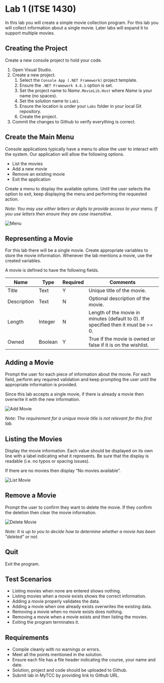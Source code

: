 # Lab 1 (ITSE 1430)

In this lab you will create a simple movie collection program. For this lab you will collect information about a single movie. Later labs will expand it
to support multiple movies.

## Creating the Project

Create a new console project to hold your code.

1. Open Visual Studio.
2. Create a new project.
    1. Select the ```Console App (.NET Framework)``` project template.
    2. Ensure the ```.NET Framework 4.6.1``` option is set.
    3. Set the project name to *Name*```.MovieLib.Host``` where *Name* is your name (no spaces).
    4. Set the solution name to ```Lab1```.
    5. Ensure the location is under your ```Labs``` folder in your local Git repository.
    5. Create the project.
3. Commit the changes to Github to verify everything is correct.

## Create the Main Menu

Console applications typically have a menu to allow the user to interact with the system. Our application will allow the following options.

- List the movies
- Add a new movie
- Remove an existing movie
- Exit the application

Create a menu to display the available options. Until the user selects the option to exit, keep displaying the menu and performing the requested action.

*Note: You may use either letters or digits to provide access to your menu. If you use letters then ensure they are case insensitive.*

![Menu](menu.png)

## Representing a Movie

For this lab there will be a single movie. Create appropriate variables to store the movie information. Whenever the lab mentions a movie, use the created variables.

A movie is defined to have the following fields.

Name | Type | Required | Comments
---- | ---- | -------- | --------
Title       | Text | Y | Unique title of the movie.
Description | Text | N | Optional description of the movie.
Length      | Integer | N   | Length of the movie in minutes (default to 0). If specified then it must be >= 0.
Owned       | Boolean | Y	| True if the movie is owned or false if it is on the wishlist.

## Adding a Movie

Prompt the user for each piece of information about the movie. For each field, perform any required validation and keep prompting the user until the appropriate information is provided.

Since this lab accepts a single movie, if there is already a movie then overwrite it with the new information.

![Add Movie](add-movie.png)

*Note: The requirement for a unique movie title is not relevant for this first lab.*

## Listing the Movies

Display the movie information.  Each value should be displayed on its own line with a label indicating what it represents. Be sure that the display is readable (i.e. no typos or spacing issues).

If there are no movies then display “No movies available”.

![List Movie](list-movie.png)

## Remove a Movie

Prompt the user to confirm they want to delete the movie. If they confirm the deletion then clear the movie information.

![Delete Movie](delete-movie.png)

*Note: It is up to you to decide how to determine whether a movie has been "deleted" or not.*

## Quit

Exit the program.

## Test Scenarios

- Listing movies when none are entered shows nothing.
- Listing movies when a movie exists shows the correct information.
- Adding a movie properly validates the data.
- Adding a movie when one already exists overwrites the existing data.
- Removing a movie when no movie exists does nothing.
- Removing a movie when a movie exists and then listing the movies.
- Exiting the program terminates it.

## Requirements

- Compile cleanly with no warnings or errors.
- Meet all the points mentioned in the solution.
- Ensure each file has a file header indicating the course, your name and date.
- Solution, project and code should be uploaded to Github.
- Submit lab in MyTCC by providing link to Github URL.




